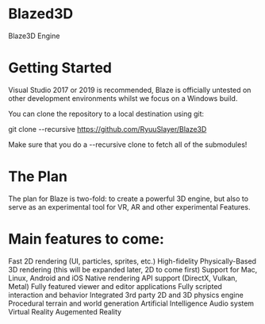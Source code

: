 # Blazed3D
Blaze3D Engine

# Getting Started
Visual Studio 2017 or 2019 is recommended, Blaze is officially untested on other development environments whilst we focus on a Windows build.

You can clone the repository to a local destination using git:

git clone --recursive https://github.com/RyuuSlayer/Blaze3D

Make sure that you do a --recursive clone to fetch all of the submodules!

# The Plan
The plan for Blaze is two-fold: to create a powerful 3D engine, but also to serve as an experimental tool for VR, AR and other experimental Features.

# Main features to come:
Fast 2D rendering (UI, particles, sprites, etc.)
High-fidelity Physically-Based 3D rendering (this will be expanded later, 2D to come first)
Support for Mac, Linux, Android and iOS
Native rendering API support (DirectX, Vulkan, Metal)
Fully featured viewer and editor applications
Fully scripted interaction and behavior
Integrated 3rd party 2D and 3D physics engine
Procedural terrain and world generation
Artificial Intelligence
Audio system
Virtual Reality
Augemented Reality
